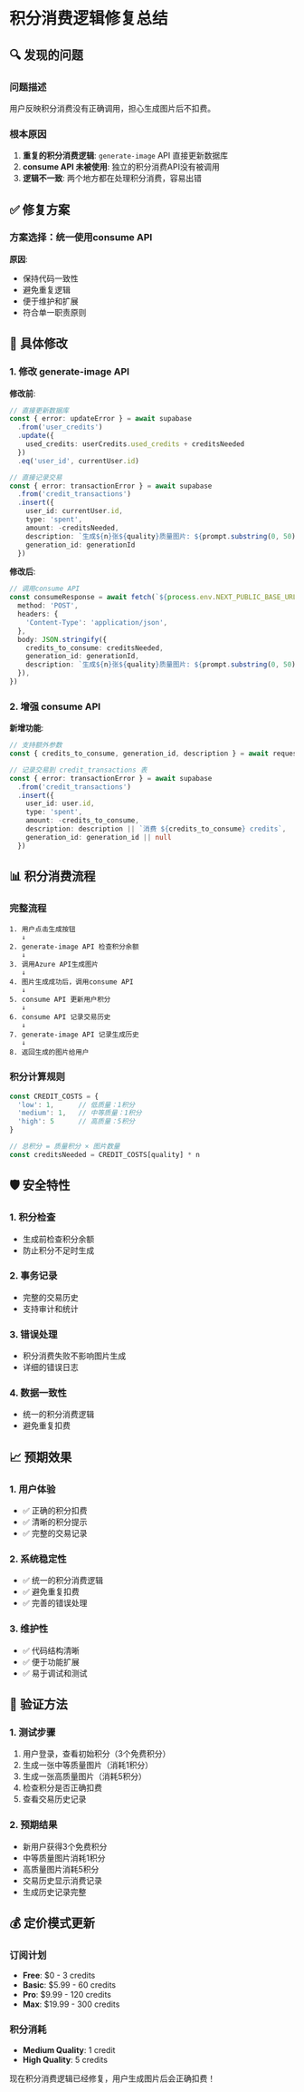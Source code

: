 # 积分消费逻辑修复总结

## 🔍 发现的问题

### 问题描述
用户反映积分消费没有正确调用，担心生成图片后不扣费。

### 根本原因
1. **重复的积分消费逻辑**: `generate-image` API 直接更新数据库
2. **consume API 未被使用**: 独立的积分消费API没有被调用
3. **逻辑不一致**: 两个地方都在处理积分消费，容易出错

## ✅ 修复方案

### 方案选择：统一使用consume API

**原因**:
- 保持代码一致性
- 避免重复逻辑
- 便于维护和扩展
- 符合单一职责原则

## 🔧 具体修改

### 1. **修改 generate-image API**

**修改前**:
```typescript
// 直接更新数据库
const { error: updateError } = await supabase
  .from('user_credits')
  .update({
    used_credits: userCredits.used_credits + creditsNeeded
  })
  .eq('user_id', currentUser.id)

// 直接记录交易
const { error: transactionError } = await supabase
  .from('credit_transactions')
  .insert({
    user_id: currentUser.id,
    type: 'spent',
    amount: -creditsNeeded,
    description: `生成${n}张${quality}质量图片: ${prompt.substring(0, 50)}...`,
    generation_id: generationId
  })
```

**修改后**:
```typescript
// 调用consume API
const consumeResponse = await fetch(`${process.env.NEXT_PUBLIC_BASE_URL || 'http://localhost:3000'}/api/credits/consume`, {
  method: 'POST',
  headers: {
    'Content-Type': 'application/json',
  },
  body: JSON.stringify({
    credits_to_consume: creditsNeeded,
    generation_id: generationId,
    description: `生成${n}张${quality}质量图片: ${prompt.substring(0, 50)}...`
  }),
})
```

### 2. **增强 consume API**

**新增功能**:
```typescript
// 支持额外参数
const { credits_to_consume, generation_id, description } = await request.json()

// 记录交易到 credit_transactions 表
const { error: transactionError } = await supabase
  .from('credit_transactions')
  .insert({
    user_id: user.id,
    type: 'spent',
    amount: -credits_to_consume,
    description: description || `消费 ${credits_to_consume} credits`,
    generation_id: generation_id || null
  })
```

## 📊 积分消费流程

### 完整流程
```
1. 用户点击生成按钮
   ↓
2. generate-image API 检查积分余额
   ↓
3. 调用Azure API生成图片
   ↓
4. 图片生成成功后，调用consume API
   ↓
5. consume API 更新用户积分
   ↓
6. consume API 记录交易历史
   ↓
7. generate-image API 记录生成历史
   ↓
8. 返回生成的图片给用户
```

### 积分计算规则
```typescript
const CREDIT_COSTS = {
  'low': 1,      // 低质量：1积分
  'medium': 1,   // 中等质量：1积分
  'high': 5      // 高质量：5积分
}

// 总积分 = 质量积分 × 图片数量
const creditsNeeded = CREDIT_COSTS[quality] * n
```

## 🛡️ 安全特性

### 1. **积分检查**
- 生成前检查积分余额
- 防止积分不足时生成

### 2. **事务记录**
- 完整的交易历史
- 支持审计和统计

### 3. **错误处理**
- 积分消费失败不影响图片生成
- 详细的错误日志

### 4. **数据一致性**
- 统一的积分消费逻辑
- 避免重复扣费

## 📈 预期效果

### 1. **用户体验**
- ✅ 正确的积分扣费
- ✅ 清晰的积分提示
- ✅ 完整的交易记录

### 2. **系统稳定性**
- ✅ 统一的积分消费逻辑
- ✅ 避免重复扣费
- ✅ 完善的错误处理

### 3. **维护性**
- ✅ 代码结构清晰
- ✅ 便于功能扩展
- ✅ 易于调试和测试

## 🎯 验证方法

### 1. **测试步骤**
1. 用户登录，查看初始积分（3个免费积分）
2. 生成一张中等质量图片（消耗1积分）
3. 生成一张高质量图片（消耗5积分）
4. 检查积分是否正确扣费
5. 查看交易历史记录

### 2. **预期结果**
- 新用户获得3个免费积分
- 中等质量图片消耗1积分
- 高质量图片消耗5积分
- 交易历史显示消费记录
- 生成历史记录完整

## 💰 定价模式更新

### 订阅计划
- **Free**: $0 - 3 credits
- **Basic**: $5.99 - 60 credits
- **Pro**: $9.99 - 120 credits  
- **Max**: $19.99 - 300 credits

### 积分消耗
- **Medium Quality**: 1 credit
- **High Quality**: 5 credits

现在积分消费逻辑已经修复，用户生成图片后会正确扣费！ 